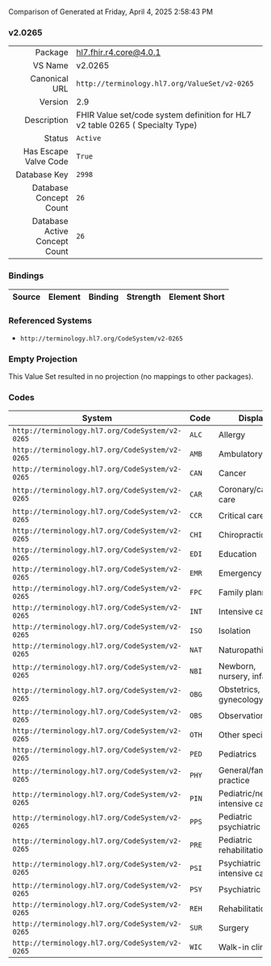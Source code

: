 Comparison of 
Generated at Friday, April 4, 2025 2:58:43 PM

### v2.0265

|      |     |
| ---: | --- |
| Package | hl7.fhir.r4.core@4.0.1 |
| VS Name | v2.0265 |
| Canonical URL | `http://terminology.hl7.org/ValueSet/v2-0265` |
| Version | 2.9 |
| Description | FHIR Value set/code system definition for HL7 v2 table 0265 ( Specialty Type) |
| Status | `Active` |
| Has Escape Valve Code | `True` |
| Database Key | `2998` |
| Database Concept Count | `26` |
| Database Active Concept Count | `26` |
### Bindings

| Source | Element | Binding | Strength | Element Short |
| ------ | ------- | ------- | -------- | ------------- |

### Referenced Systems

* `http://terminology.hl7.org/CodeSystem/v2-0265`
### Empty Projection

This Value Set resulted in no projection (no mappings to other packages).

### Codes

| System | Code | Display |
| ------ | ---- | ------- |
| `http://terminology.hl7.org/CodeSystem/v2-0265` | `ALC` | Allergy |
| `http://terminology.hl7.org/CodeSystem/v2-0265` | `AMB` | Ambulatory |
| `http://terminology.hl7.org/CodeSystem/v2-0265` | `CAN` | Cancer |
| `http://terminology.hl7.org/CodeSystem/v2-0265` | `CAR` | Coronary/cardiac care |
| `http://terminology.hl7.org/CodeSystem/v2-0265` | `CCR` | Critical care |
| `http://terminology.hl7.org/CodeSystem/v2-0265` | `CHI` | Chiropractic |
| `http://terminology.hl7.org/CodeSystem/v2-0265` | `EDI` | Education |
| `http://terminology.hl7.org/CodeSystem/v2-0265` | `EMR` | Emergency |
| `http://terminology.hl7.org/CodeSystem/v2-0265` | `FPC` | Family planning |
| `http://terminology.hl7.org/CodeSystem/v2-0265` | `INT` | Intensive care |
| `http://terminology.hl7.org/CodeSystem/v2-0265` | `ISO` | Isolation |
| `http://terminology.hl7.org/CodeSystem/v2-0265` | `NAT` | Naturopathic |
| `http://terminology.hl7.org/CodeSystem/v2-0265` | `NBI` | Newborn, nursery, infants |
| `http://terminology.hl7.org/CodeSystem/v2-0265` | `OBG` | Obstetrics, gynecology |
| `http://terminology.hl7.org/CodeSystem/v2-0265` | `OBS` | Observation |
| `http://terminology.hl7.org/CodeSystem/v2-0265` | `OTH` | Other specialty |
| `http://terminology.hl7.org/CodeSystem/v2-0265` | `PED` | Pediatrics |
| `http://terminology.hl7.org/CodeSystem/v2-0265` | `PHY` | General/family practice |
| `http://terminology.hl7.org/CodeSystem/v2-0265` | `PIN` | Pediatric/neonatal intensive care |
| `http://terminology.hl7.org/CodeSystem/v2-0265` | `PPS` | Pediatric psychiatric |
| `http://terminology.hl7.org/CodeSystem/v2-0265` | `PRE` | Pediatric rehabilitation |
| `http://terminology.hl7.org/CodeSystem/v2-0265` | `PSI` | Psychiatric intensive care |
| `http://terminology.hl7.org/CodeSystem/v2-0265` | `PSY` | Psychiatric |
| `http://terminology.hl7.org/CodeSystem/v2-0265` | `REH` | Rehabilitation |
| `http://terminology.hl7.org/CodeSystem/v2-0265` | `SUR` | Surgery |
| `http://terminology.hl7.org/CodeSystem/v2-0265` | `WIC` | Walk-in clinic |
